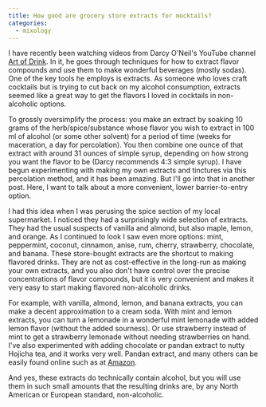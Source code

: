 ```yaml
---
title: How good are grocery store extracts for mocktails? 
categories:
  - mixology
---
```


I have recently been watching videos from Darcy O'Neil's YouTube channel [Art of Drink](https://www.youtube.com/@Artofdrink). In it, he goes through techniques for how to extract flavor compounds and use them to make wonderful beverages (mostly sodas). One of the key tools he employs is extracts. As someone who loves craft cocktails but is trying to cut back on my alcohol consumption, extracts seemed like a great way to get the flavors I loved in cocktails in non-alcoholic options. 

To grossly oversimplify the process: you make an extract by soaking 10 grams of the herb/spice/substance whose flavor you wish to extract in 100 ml of alcohol (or some other solvent) for a period of time (weeks for maceration, a day for percolation). You then combine one ounce of that extract with around 31 ounces of simple syrup, depending on how strong you want the 
flavor to be (Darcy recommends 4:3 simple syrup). I have begun experimenting with making my own extracts and tinctures via this percolation method, and it has been amazing. But I'll go into that in another post. Here, I want to talk about a more convenient, lower barrier-to-entry option.

I had this idea when I was perusing the spice section of my local supermarket. I noticed they had a surprisingly wide selection of extracts. They had the usual suspects of vanilla and almond, but also maple, lemon, and orange. As I continued to look I saw even more options: mint, peppermint, coconut, cinnamon, anise, rum, cherry, strawberry, chocolate, and banana. These store-bought extracts are the shortcut to making flavored drinks. They are not
as cost-effective in the long-run as making your own extracts, and you also don't have control over the precise concentrations of flavor compounds, but it is very convenient and makes it
very easy to start making flavored non-alcoholic drinks.

For example, with vanilla, almond, lemon, and banana extracts, you can make a decent approximation to a cream soda.  With mint and lemon extracts, you can turn a lemonade in a
wonderful mint lemonade with added lemon flavor (without the added sourness). Or use strawberry instead of mint to get a strawberry lemonade without needing strawberries on hand. I've also experimented with adding chocolate or pandan extract to nutty Hojicha tea, and it works very well. Pandan extract, and many others can be easily found online such as at [Amazon](https://amzn.to/3I96sn8).

And yes, these extracts do technically contain alcohol, but you will use them in such small 
amounts that the resulting drinks are, by any North American or European standard, non-alcoholic.
